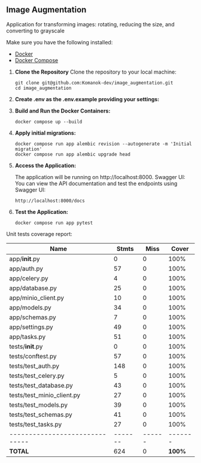 ## Image Augmentation

Application for transforming images: rotating, reducing the size, and converting to grayscale

Make sure you have the following installed:
- [Docker](https://docs.docker.com/get-docker/)
- [Docker Compose](https://docs.docker.com/compose/install/)

1. **Clone the Repository**
    Clone the repository to your local machine:
    ```
    git clone git@github.com:Komanok-dev/image_augmentation.git
    cd image_augmentation
    ```

2. **Create .env as the .env.example providing your settings:**

3. **Build and Run the Docker Containers:**
    ```
    docker compose up --build
    ```

4. **Apply initial migrations:**
    ```
    docker compose run app alembic revision --autogenerate -m 'Initial migration'
    docker compose run app alembic upgrade head
    ```

5. **Access the Application:**

    The application will be running on http://localhost:8000.
    Swagger UI: You can view the API documentation and test the endpoints using Swagger UI:
    ```
    http://localhost:8000/docs
    ```

6. **Test the Application:**
    ```
    docker compose run app pytest
    ```

Unit tests coverage report:

| Name                         | Stmts | Miss | Cover |
|------------------------------|-------|------|-------|
| app/__init__.py              |     0 |    0 | 100%  |
| app/auth.py                  |    57 |    0 | 100%  |
| app/celery.py                |     4 |    0 | 100%  |
| app/database.py              |    25 |    0 | 100%  |
| app/minio_client.py          |    10 |    0 | 100%  |
| app/models.py                |    34 |    0 | 100%  |
| app/schemas.py               |     7 |    0 | 100%  |
| app/settings.py              |    49 |    0 | 100%  |
| app/tasks.py                 |    51 |    0 | 100%  |
| tests/__init__.py            |     0 |    0 | 100%  |
| tests/conftest.py            |    57 |    0 | 100%  |
| tests/test_auth.py           |   148 |    0 | 100%  |
| tests/test_celery.py         |     5 |    0 | 100%  |
| tests/test_database.py       |    43 |    0 | 100%  |
| tests/test_minio_client.py   |    27 |    0 | 100%  |
| tests/test_models.py         |    39 |    0 | 100%  |
| tests/test_schemas.py        |    41 |    0 | 100%  |
| tests/test_tasks.py          |    27 |    0 | 100%  |
|------------------------------|-------|------|-------|
| **TOTAL**                    |   624 |    0 | **100%** |

